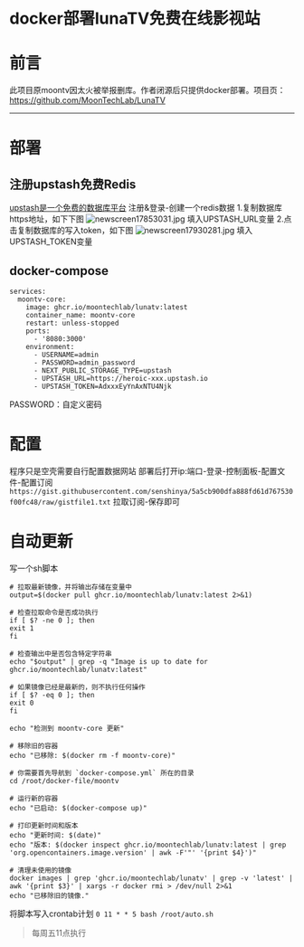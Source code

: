 # docker部署lunaTV免费在线影视站
# 前言
此项目原moontv因太火被举报删库。作者闭源后只提供docker部署。项目页：https://github.com/MoonTechLab/LunaTV

---
# 部署
## 注册upstash免费Redis
[upstash是一个免费的数据库平台](upstash.com)
注册&登录-创建一个redis数据
1.复制数据库https地址，如下下图
![newscreen17853031.jpg](https://wp-cdn.4ce.cn/v2/7NIlBVa.jpeg)
填入UPSTASH_URL变量
2.点击复制数据库的写入token，如下图
![newscreen17930281.jpg](https://wp-cdn.4ce.cn/v2/QMRFllp.jpeg)
填入UPSTASH_TOKEN变量


## docker-compose

```
services:
  moontv-core:
    image: ghcr.io/moontechlab/lunatv:latest
    container_name: moontv-core
    restart: unless-stopped
    ports:
      - '8080:3000'
    environment:
      - USERNAME=admin
      - PASSWORD=admin_password
      - NEXT_PUBLIC_STORAGE_TYPE=upstash
      - UPSTASH_URL=https://heroic-xxx.upstash.io
      - UPSTASH_TOKEN=AdxxxEyYnAxNTU4Njk
```
PASSWORD：自定义密码

# 配置
程序只是空壳需要自行配置数据网站
部署后打开ip:端口-登录-控制面板-配置文件-配置订阅
`https://gist.githubusercontent.com/senshinya/5a5cb900dfa888fd61d767530f00fc48/raw/gistfile1.txt`
拉取订阅-保存即可

# 自动更新
写一个sh脚本
```
# 拉取最新镜像，并将输出存储在变量中
output=$(docker pull ghcr.io/moontechlab/lunatv:latest 2>&1)

# 检查拉取命令是否成功执行
if [ $? -ne 0 ]; then
exit 1
fi

# 检查输出中是否包含特定字符串
echo "$output" | grep -q "Image is up to date for ghcr.io/moontechlab/lunatv:latest"

# 如果镜像已经是最新的，则不执行任何操作
if [ $? -eq 0 ]; then
exit 0
fi

echo "检测到 moontv-core 更新"

# 移除旧的容器
echo "已移除: $(docker rm -f moontv-core)"

# 你需要首先导航到 `docker-compose.yml` 所在的目录
cd /root/docker-file/moontv

# 运行新的容器
echo "已启动: $(docker-compose up)"

# 打印更新时间和版本
echo "更新时间: $(date)"
echo "版本: $(docker inspect ghcr.io/moontechlab/lunatv:latest | grep 'org.opencontainers.image.version' | awk -F'"' '{print $4}')"

# 清理未使用的镜像
docker images | grep 'ghcr.io/moontechlab/lunatv' | grep -v 'latest' | awk '{print $3}' | xargs -r docker rmi > /dev/null 2>&1
echo "已移除旧的镜像."
```
将脚本写入crontab计划
`0 11 * * 5 bash /root/auto.sh`
> 每周五11点执行
